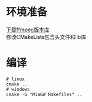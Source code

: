 # 环境准备  
[下载ffmpeg版本库](https://github.com/BtbN/FFmpeg-Builds/releases)  
修改CMakeLists包含头文件和lib库  
# 编译
```
# linux
cmake .. 
# windows
cmake -G "MinGW Makefiles" ..
```
